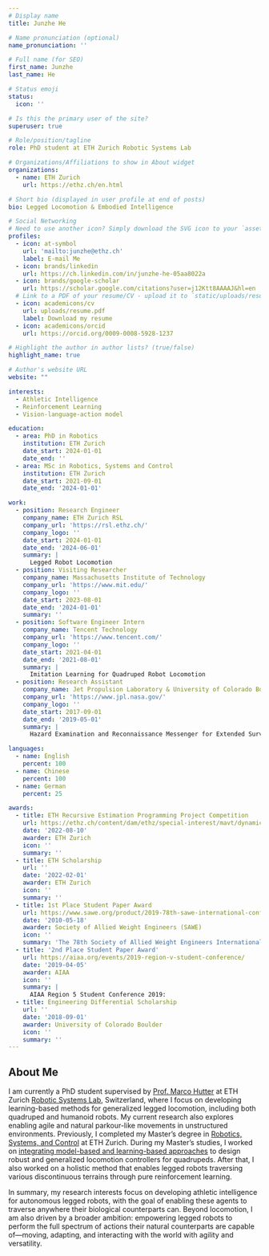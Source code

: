```yaml
---
# Display name
title: Junzhe He

# Name pronunciation (optional)
name_pronunciation: ''

# Full name (for SEO)
first_name: Junzhe
last_name: He

# Status emoji
status:
  icon: ''

# Is this the primary user of the site?
superuser: true

# Role/position/tagline
role: PhD student at ETH Zurich Robotic Systems Lab

# Organizations/Affiliations to show in About widget
organizations:
  - name: ETH Zurich
    url: https://ethz.ch/en.html

# Short bio (displayed in user profile at end of posts)
bio: Legged Locomotion & Embodied Intelligence

# Social Networking
# Need to use another icon? Simply download the SVG icon to your `assets/media/icons/` folder.
profiles:
  - icon: at-symbol
    url: 'mailto:junzhe@ethz.ch'
    label: E-mail Me
  - icon: brands/linkedin
    url: https://ch.linkedin.com/in/junzhe-he-05aa8022a
  - icon: brands/google-scholar
    url: https://scholar.google.com/citations?user=j12Ktt8AAAAJ&hl=en
  # Link to a PDF of your resume/CV - upload it to `static/uploads/resume.pdf`
  - icon: academicons/cv
    url: uploads/resume.pdf
    label: Download my resume
  - icon: academicons/orcid
    url: https://orcid.org/0009-0008-5928-1237

# Highlight the author in author lists? (true/false)
highlight_name: true

# Author's website URL
website: ""

interests:
  - Athletic Intelligence
  - Reinforcement Learning
  - Vision-language-action model

education:
  - area: PhD in Robotics
    institution: ETH Zurich
    date_start: 2024-01-01
    date_end: ''
  - area: MSc in Robotics, Systems and Control
    institution: ETH Zurich
    date_start: 2021-09-01
    date_end: '2024-01-01'

work:
  - position: Research Engineer
    company_name: ETH Zurich RSL
    company_url: 'https://rsl.ethz.ch/'
    company_logo: ''
    date_start: 2024-01-01
    date_end: '2024-06-01'
    summary: |
      Legged Robot Locomotion
  - position: Visiting Researcher
    company_name: Massachusetts Institute of Technology
    company_url: 'https://www.mit.edu/'
    company_logo: ''
    date_start: 2023-08-01
    date_end: '2024-01-01'
    summary: ''
  - position: Software Engineer Intern
    company_name: Tencent Technology
    company_url: 'https://www.tencent.com/'
    company_logo: ''
    date_start: 2021-04-01
    date_end: '2021-08-01'
    summary: |
      Imitation Learning for Quadruped Robot Locomotion
  - position: Research Assistant
    company_name: Jet Propulsion Laboratory & University of Colorado Boulder
    company_url: 'https://www.jpl.nasa.gov/'
    company_logo: ''
    date_start: 2017-09-01
    date_end: '2019-05-01'
    summary: |
      Hazard Examination and Reconnaissance Messenger for Extended Surveillance

languages:
  - name: English
    percent: 100
  - name: Chinese
    percent: 100
  - name: German
    percent: 25

awards:
  - title: ETH Recursive Estimation Programming Project Competition
    url: https://ethz.ch/content/dam/ethz/special-interest/mavt/dynamic-systems-n-control/idsc-dam/Lectures/Recursive-Estimation/ProgrammingEx/RE_ProgrammingExercise_results.pdf
    date: '2022-08-10'
    awarder: ETH Zurich
    icon: ''
    summary: ''
  - title: ETH Scholarship 
    url: ''
    date: '2022-02-01'
    awarder: ETH Zurich
    icon: ''
    summary: ''
  - title: 1st Place Student Paper Award
    url: https://www.sawe.org/product/2019-78th-sawe-international-conference-on-mass-properties-engineering-conference-proceedings/
    date: '2010-05-18'
    awarder: Society of Allied Weight Engineers (SAWE)
    icon: ''
    summary: 'The 78th Society of Allied Weight Engineers International Conference 2019'
  - title: '2nd Place Student Paper Award'
    url: https://aiaa.org/events/2019-region-v-student-conference/
    date: '2019-04-05'
    awarder: AIAA
    icon: ''
    summary: |
      AIAA Region 5 Student Conference 2019:
  - title: Engineering Differential Scholarship
    url: ''
    date: '2018-09-01'
    awarder: University of Colorado Boulder
    icon: ''
    summary: ''
---
```


## About Me
I am currently a PhD student supervised by [Prof. Marco Hutter](https://scholar.google.ch/citations?user=DO3quJYAAAAJ&hl=en) at ETH Zurich [Robotic Systems Lab](https://rsl.ethz.ch/), Switzerland, where I focus on developing learning-based methods for generalized legged locomotion, including both quadruped and humanoid robots. My current research also explores enabling agile and natural parkour-like movements in unstructured environments. Previously, I completed my Master’s degree in [Robotics, Systems, and Control](https://ethz.ch/en/studies/master/degree-programmes/engineering-sciences/robotics-systems-and-control.html) at ETH Zurich. During my Master’s studies, I worked on [integrating model-based and learning-based approaches](https://www.science.org/doi/10.1126/scirobotics.adh5401) to design robust and generalized locomotion controllers for quadrupeds. After that, I also worked on a holistic method that enables legged robots traversing various discontinuous terrains through pure reinforcement learning.

In summary, my research interests focus on developing athletic intelligence for autonomous legged robots, with the goal of enabling these agents to traverse anywhere their biological counterparts can. Beyond locomotion, I am also driven by a broader ambition: empowering legged robots to perform the full spectrum of actions their natural counterparts are capable of—moving, adapting, and interacting with the world with agility and versatility.